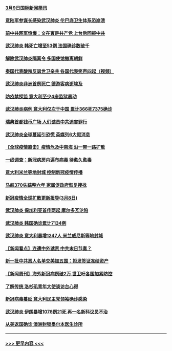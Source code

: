 #### [3月9日国际新闻简讯](../pages/prog202/a102795348.md?t=03092103) 
#### [意陆军参谋长感染武汉肺炎 伦巴底卫生体系恐崩溃](../pages/prog202/a102795357.md?t=03092103) 
#### [前中共网军惊爆：文在寅是共产党 上台后回报中共](../pages/prog202/a102795309.md?t=03092103) 
#### [武汉肺炎 韩死亡增至53例 法国确诊数破千](../pages/prog202/a102795174.md?t=03092103) 
#### [解除武汉肺炎隔离令 多国使馆撤离朝鲜](../pages/prog202/a102795296.md?t=03092103) 
#### [泰国代表酸辣反讽世卫亲共 各国代表笑声四起（视频）](../pages/prog202/a102795051.md?t=03092103) 
#### [武汉肺炎非洲首例死亡 德游客病逝埃及](../pages/prog202/a102795189.md?t=03092103) 
#### [防疫禁探监 意大利至少4座监狱暴动](../pages/prog202/a102795143.md?t=03092103) 
#### [武汉肺炎病例 意大利仅次于中国 累计366死7375确诊](../pages/prog202/a102795127.md?t=03092103) 
#### [瑞典首都钱币广场 人们谴责中共迫害罪行](../pages/prog202/a102795131.md?t=03092103) 
#### [武汉肺炎全球蔓延引恐慌 英媒列6大假消息](../pages/prog202/a102794910.md?t=03092103) 
#### [【全球疫情直击】疫情危及中南海 沿一带一路扩散](../pages/prog202/a102794985.md?t=03092103) 
#### [一线调查：新冠病房内遍布病毒 待愈久愈毒](../pages/prog202/a102794885.md?t=03092103) 
#### [意大利米兰等地封城 控制新冠疫情传播](../pages/prog202/a102794919.md?t=03092103) 
#### [马航370失踪整六年 家属促政府恢复搜找](../pages/prog202/a102794906.md?t=03092103) 
#### [新冠疫情全球扩散更新报导(3月8日)](../pages/prog202/a102794904.md?t=03092103) 
#### [武汉肺炎 保加利亚首传两起 摩尔多瓦沦陷](../pages/prog202/a102794845.md?t=03092103) 
#### [武汉肺炎 韩国确诊累计7134例](../pages/prog202/a102794726.md?t=03092103) 
#### [武汉肺炎 意大利暴增1247人 米兰威尼斯等地封城](../pages/prog202/a102794689.md?t=03092103) 
#### [【新闻看点】连遭中外谴责 中共末日节奏？](../pages/prog202/a102794677.md?t=03092103) 
#### [新一批中共恶人名单交美加五国：拒发签证冻结资产](../pages/prog202/a102794665.md?t=03092103) 
#### [【新闻周刊】海外新冠病例破2万 世卫吁各国加紧防控](../pages/prog202/a102794613.md?t=03092103) 
#### [了解传统 洛杉矶青年大使谈访台心得](../pages/prog202/a102794378.md?t=03092103) 
#### [新冠病毒蔓延 意大利民主党领袖确诊感染](../pages/prog202/a102794368.md?t=03092103) 
#### [武汉肺炎 伊朗暴增1076例21死 再一名新科议员不治](../pages/prog202/a102794260.md?t=03092103) 
#### [从美返国确诊 澳洲封锁墨尔本医生诊所](../pages/prog202/a102794086.md?t=03092103) 

----
#### [ >>> 更早内容 <<< ](../indexes/prog202-earlier.md)
